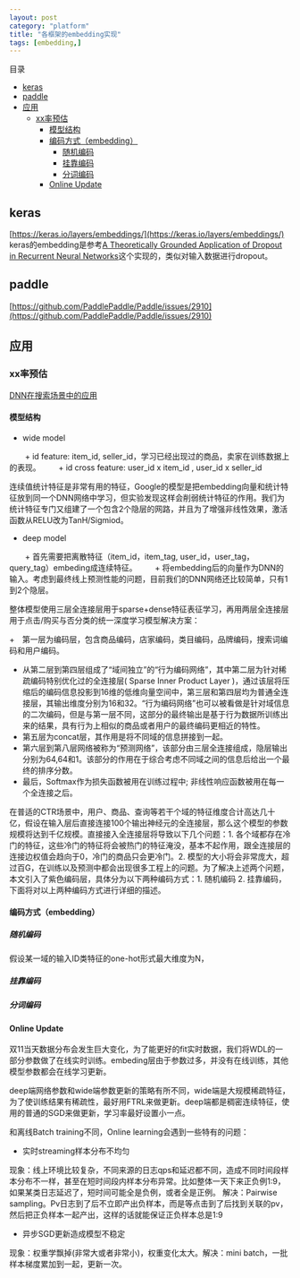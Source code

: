 ```yaml
---
layout: post
category: "platform"
title: "各框架的embedding实现"
tags: [embedding,]
---
```


目录

<!-- TOC -->

- [keras](#keras)
- [paddle](#paddle)
- [应用](#应用)
    - [xx率预估](#xx率预估)
        - [模型结构](#模型结构)
        - [编码方式（embedding）](#编码方式embedding)
            - [随机编码](#随机编码)
            - [挂靠编码](#挂靠编码)
            - [分词编码](#分词编码)
        - [Online Update](#online-update)

<!-- /TOC -->

## keras

[https://keras.io/layers/embeddings/](https://keras.io/layers/embeddings/) keras的embedding是参考[A Theoretically Grounded Application of Dropout in Recurrent Neural Networks](https://arxiv.org/pdf/1512.05287.pdf)这个实现的，类似对输入数据进行dropout。

## paddle

[https://github.com/PaddlePaddle/Paddle/issues/2910](https://github.com/PaddlePaddle/Paddle/issues/2910)


## 应用

### xx率预估

[DNN在搜索场景中的应用](http://www.cnblogs.com/hujiapeng/p/6236857.html)

#### 模型结构

+ wide model

  + id feature: item_id, seller_id，学习已经出现过的商品，卖家在训练数据上的表现。
  + id cross feature: user_id x item_id , user_id x seller_id

连续值统计特征是非常有用的特征，Google的模型是把embedding向量和统计特征放到同一个DNN网络中学习，但实验发现这样会削弱统计特征的作用。我们为统计特征专门又组建了一个包含2个隐层的网路，并且为了增强非线性效果，激活函数从RELU改为TanH/Sigmiod。

+ deep model

  + 首先需要把离散特征（item_id，item_tag, user_id，user_tag，query_tag）embeding成连续特征。
  + 将embedding后的向量作为DNN的输入。考虑到最终线上预测性能的问题，目前我们的DNN网络还比较简单，只有1到2个隐层。

整体模型使用三层全连接层用于sparse+dense特征表征学习，再用两层全连接层用于点击/购买与否分类的统一深度学习模型解决方案：

+ 第一层为编码层，包含商品编码，店家编码，类目编码，品牌编码，搜索词编码和用户编码。

+ 从第二层到第四层组成了“域间独立”的“行为编码网络”，其中第二层为针对稀疏编码特别优化过的全连接层( Sparse Inner Product Layer )，通过该层将压缩后的编码信息投影到16维的低维向量空间中，第三层和第四层均为普通全连接层，其输出维度分别为16和32。“行为编码网络”也可以被看做是针对域信息的二次编码，但是与第一层不同，这部分的最终输出是基于行为数据所训练出来的结果，具有行为上相似的商品或者用户的最终编码更相近的特性。
+ 第五层为concat层，其作用是将不同域的信息拼接到一起。
+ 第六层到第八层网络被称为“预测网络”，该部分由三层全连接组成，隐层输出分别为64,64和1。该部分的作用在于综合考虑不同域之间的信息后给出一个最终的排序分数。
+ 最后，Softmax作为损失函数被用在训练过程中; 非线性响应函数被用在每一个全连接之后。

在普适的CTR场景中，用户、商品、查询等若干个域的特征维度合计高达几十亿，假设在输入层后直接连接100个输出神经元的全连接层，那么这个模型的参数规模将达到千亿规模。直接接入全连接层将导致以下几个问题：1. 各个域都存在冷门的特征，这些冷门的特征将会被热门的特征淹没，基本不起作用，跟全连接层的连接边权值会趋向于0，冷门的商品只会更冷门。2. 模型的大小将会非常庞大，超过百G，在训练以及预测中都会出现很多工程上的问题。为了解决上述两个问题，本文引入了紫色编码层，具体分为以下两种编码方式：1. 随机编码 2. 挂靠编码，下面将对以上两种编码方式进行详细的描述。

#### 编码方式（embedding）
##### 随机编码

假设某一域的输入ID类特征的one-hot形式最大维度为N，

##### 挂靠编码

##### 分词编码

#### Online Update

双11当天数据分布会发生巨大变化，为了能更好的fit实时数据，我们将WDL的一部分参数做了在线实时训练。embeding层由于参数过多，并没有在线训练，其他模型参数都会在线学习更新。

deep端网络参数和wide端参数更新的策略有所不同，wide端是大规模稀疏特征，为了使训练结果有稀疏性，最好用FTRL来做更新。deep端都是稠密连续特征，使用的普通的SGD来做更新，学习率最好设置小一点。


和离线Batch training不同，Online learning会遇到一些特有的问题：

+ 实时streaming样本分布不均匀

现象：线上环境比较复杂，不同来源的日志qps和延迟都不同，造成不同时间段样本分布不一样，甚至在短时间段内样本分布异常。比如整体一天下来正负例1:9，如果某类日志延迟了，短时间可能全是负例，或者全是正例。 解决：Pairwise sampling。Pv日志到了后不立即产出负样本，而是等点击到了后找到关联的pv，然后把正负样本一起产出，这样的话就能保证正负样本总是1:9

+ 异步SGD更新造成模型不稳定

现象：权重学飘掉(非常大或者非常小)，权重变化太大。解决：mini batch，一批样本梯度累加到一起，更新一次。

